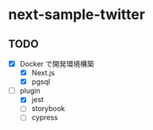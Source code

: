 # next-sample-twitter

## TODO

- [x] Docker で開発環境構築
  - [x] Next.js
  - [x] pgsql
- [ ] plugin
  - [x] jest
  - [ ] storybook
  - [ ] cypress 
